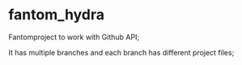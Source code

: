 fantom_hydra
============

Fantomproject to work with Github API;

It has multiple branches and each branch has different project files;


